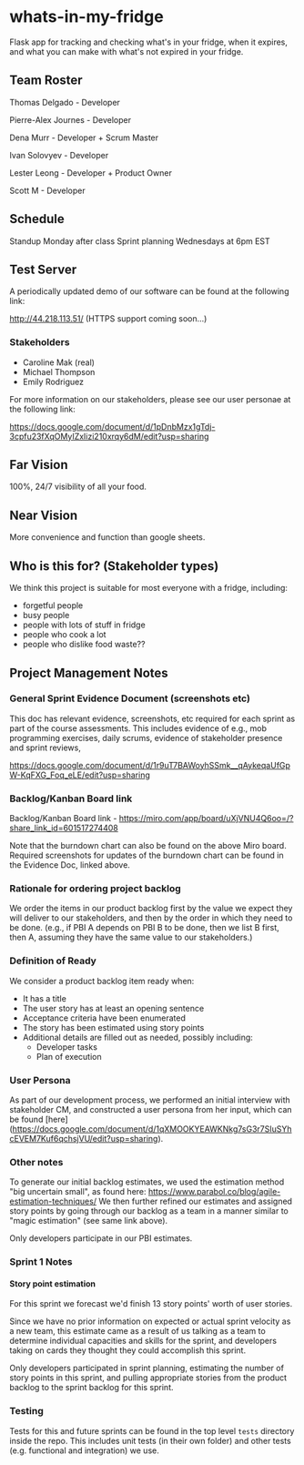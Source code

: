 # whats-in-my-fridge
Flask app for tracking and checking what's in your fridge, when it expires, and what you can make with what's not expired in your fridge.

## Team Roster
Thomas Delgado - Developer 

Pierre-Alex Journes - Developer

Dena Murr - Developer + Scrum Master

Ivan Solovyev - Developer

Lester Leong - Developer + Product Owner

Scott M - Developer

## Schedule
Standup Monday after class
Sprint planning Wednesdays at 6pm EST

## Test Server
A periodically updated demo of our software can be found at the following link:

<http://44.218.113.51/>
(HTTPS support coming soon...)

### Stakeholders
* Caroline Mak (real)
* Michael Thompson
* Emily Rodriguez

For more information on our stakeholders, please see our user personae at the following link:

<https://docs.google.com/document/d/1pDnbMzx1gTdj-3cpfu23fXqOMyIZxIizi210xrqy6dM/edit?usp=sharing>

## Far Vision
100%, 24/7 visibility of all your food.

## Near Vision
More convenience and function than google sheets.

## Who is this for? (Stakeholder types)
We think this project is suitable for most everyone with a fridge, including:
* forgetful people
* busy people
* people with lots of stuff in fridge
* people who cook a lot
* people who dislike food waste??

## Project Management Notes

### General Sprint Evidence Document (screenshots etc)
This doc has relevant evidence, screenshots, etc required for each sprint as part of the course assessments. This includes evidence of e.g., mob programming exercises, daily scrums, evidence of stakeholder presence and sprint reviews, 

<https://docs.google.com/document/d/1r9uT7BAWoyhSSmk__qAykeqaUfGpW-KqFXG_Foq_eLE/edit?usp=sharing>

### Backlog/Kanban Board link
Backlog/Kanban Board link - <https://miro.com/app/board/uXjVNU4Q6oo=/?share_link_id=601517274408>

Note that the burndown chart can also be found on the above Miro board. Required screenshots for updates of the burndown chart can be found in the Evidence Doc, linked above.

### Rationale for ordering project backlog
We order the items in our product backlog first by the value we expect they will deliver to our stakeholders, and then by the order in which they need to be done. (e.g., if PBI A depends on PBI B to be done, then we list B first, then A, assuming they have the same value to our stakeholders.) 

### Definition of Ready
We consider a product backlog item ready when:
* It has a title
* The user story has at least an opening sentence
* Acceptance criteria have been enumerated
* The story has been estimated using story points
* Additional details are filled out as needed, possibly including:
    * Developer tasks
    * Plan of execution
 
### User Persona
As part of our development process, we performed an initial interview with stakeholder CM, and constructed a user persona from her input, which can be found [here]
(https://docs.google.com/document/d/1qXMOOKYEAWKNkg7sG3r7SIuSYhcEVEM7Kuf6qchsjVU/edit?usp=sharing).
 
### Other notes
To generate our initial backlog estimates, we used the estimation method "big uncertain small", as found here: 
<https://www.parabol.co/blog/agile-estimation-techniques/>
We then further refined our estimates and assigned story points by going through our backlog as a team in a manner similar to "magic estimation" (see same link above).

Only developers participate in our PBI estimates.

### Sprint 1 Notes

#### Story point estimation
For this sprint we forecast we'd finish 13 story points' worth of user stories. 

Since we have no prior information on expected or actual sprint velocity as a new team, this estimate came as a result of us talking as a team to determine individual capacities and skills for the sprint, and developers taking on cards they thought they could accomplish this sprint.

Only developers participated in sprint planning, estimating the number of story points in this sprint, and pulling appropriate stories from the product backlog to the sprint backlog for this sprint. 
### Testing
Tests for this and future sprints can be found in the top level `tests` directory inside the repo. This includes unit tests (in their own folder) and other tests (e.g. functional and integration) we use.
